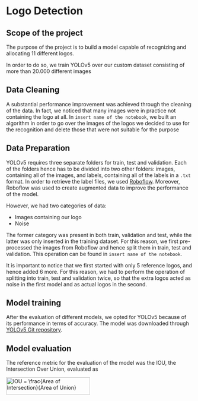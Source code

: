 # Logo Detection

## Scope of the project

The purpose of the project is to build a model capable of recognizing and allocating 11 different logos. 

In order to do so, we train YOLOv5 over our custom dataset consisting of more than 20.000 different images


## Data Cleaning

A substantial performance improvement was achieved through the cleaning of the data. In fact, we noticed that many images were in practice not containing the logo at all. In `insert name of the notebook`, we built an algorithm in order to go over the images of the logos we decided to use for the recognition and delete those that were not suitable for the purpose


## Data Preparation

YOLOv5 requires three separate folders for train, test and validation. Each of the folders hence has to be divided into two other folders: images, containing all of the images, and labels, containing all of the labels in a `.txt` format. In order to retrieve the label files, we used [Roboflow](https://roboflow.com/). Moreover, Roboflow was used to create augmented data to improve the performance of the model.

However, we had two categories of data: 
* Images containing our logo
* Noise

The former category was present in both train, validation and test, while the latter was only inserted in the training dataset. For this reason, we first pre-processed the images from Roboflow and hence split them in train, test and validation. This operation can be found in `insert name of the notebook`.

It is important to notice that we first started with only 5 reference logos, and hence added 6 more. For this reason, we had to perform the operation of splitting into train, test and validation twice, so that the extra logos acted as noise in the first model and as actual logos in the second.

## Model training

After the evaluation of different models, we opted for YOLOv5 because of its performance in terms of accuracy. The model was downloaded through [YOLOv5 Git repository](https://github.com/ultralytics/yolov5).

## Model evaluation

The reference metric for the evaluation of the model was the IOU, the Intersection Over Union, evaluated as 

<img src="http://www.sciweavers.org/tex2img.php?eq=IOU%20%3D%20%20%5Cfrac%7BArea%20of%20Intersection%7D%7BArea%20of%20Union%7D%20&bc=White&fc=Black&im=jpg&fs=12&ff=arev&edit=0" align="center" border="0" alt="IOU =  \frac{Area of Intersection}{Area of Union} " width="226" height="47" />
